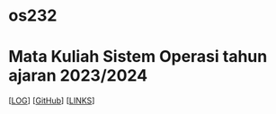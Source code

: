 # os232
Mata Kuliah Sistem Operasi tahun ajaran 2023/2024
===================================================
[[LOG](TXT/mylog.txt)] [[GitHub](https://github.com/syifakaffa/os232/)] [[LINKS](links.md)]
